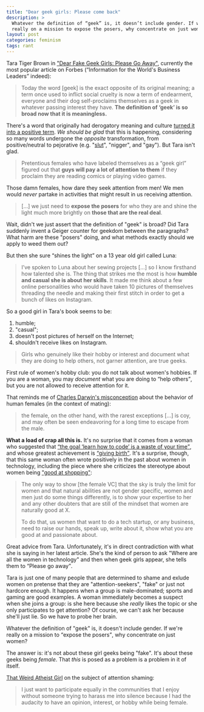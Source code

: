```yaml
---
title: "Dear geek girls: Please come back"
description: >
  Whatever the definition of “geek” is, it doesn’t include gender. If we’re
  really on a mission to expose the posers, why concentrate on just women?
layout: post
categories: feminism
tags: rant
---
```


Tara Tiger Brown in ["Dear Fake Geek Girls: Please Go Away"][fake], currently
the most popular article on Forbes (<q>Information for the World's Business
Leaders</q> indeed):

> Today the word [geek] is the exact opposite of its original meaning; a term
> once used to inflict social cruelty is now a term of endearment, everyone and
> their dog self-proclaims themselves as a geek in whatever passing interest
> they have. **The definition of ‘geek’ is so broad now that it is
> meaningless.**

There's a word that originally had derogatory meaning and culture [turned it into
a positive term][reap]. _We should be glad_ that this is happening, considering so
many words undergone the _opposite_ transformation, from positive/neutral to
pejorative (e.g.  "<a
href="http://feministing.com/2011/05/16/a-few-words-about-reclaiming-“slut”/"
title="A few words about reclaiming “slut”">slut</a>", "nigger", and "gay"). But
Tara isn't glad.

> Pretentious females who have labeled themselves as a “geek girl” figured out
> that **guys will pay a lot of attention to them** if they proclaim they are
> reading comics or playing video games.

Those damn females, how dare they seek attention from men! We men would _never_
partake in activities that might result in us receiving attention.

> [...] we just need to **expose the posers** for who they are and shine the light
> much more brightly on **those that are the real deal**.

Wait, didn't we just assert that the definition of "geek" is broad? Did Tara
suddenly invent a Geiger counter for geekdom between the paragraphs? What harm
are these "posers" doing, and what methods exactly should we apply to weed them
out?

But then she sure <q>shines the light</q> on a 13 year old girl called Luna:

>  I’ve spoken to Luna about her sewing projects [...] so I know firsthand how
>  talented she is. The thing that strikes me the most is how **humble and
>  casual she is about her skills**. It made me think about a few online
>  personalities who would have taken 10 pictures of themselves threading the
>  needle and making their first stitch in order to get a bunch of likes on
>  Instagram.

So a good girl in Tara's book seems to be:

1. humble;
2. "casual";
3. doesn't post pictures of herself on the Internet;
4. shouldn't receive likes on Instagram.

> Girls who genuinely like their hobby or interest and document what they are
> doing to help others, not garner attention, are true geeks.

First rule of women's hobby club: you do not talk about women's hobbies. If you
are a woman, you may _document_ what you are doing to <q>help others</q>, but you
are not allowed to receive attention for it.

That reminds me of [Charles Darwin's misconception][coy] about the behavior of
human females (in the context of mating):

> the female, on the other hand, with the rarest exceptions [...] is coy, and
> may often be seen endeavoring for a long time to escape from the male.

**What a load of crap all this is.** It's no surprise that it comes from a woman
who suggested that [<q>the goal ‘learn how to code’ is a waste of your
time</q>][code], and whose greatest achievement is [<q>giving
birth</q>][profile]. It's a surprise, though, that this same woman often wrote
positively in the past about women in technology, including the piece where she
criticizes the stereotype about women being ["good at shopping"][shopping]:

> The only way to show [the female VC] that the sky is truly the limit for women
> and that natural abilities are not gender specific, women and men just do some
> things differently, is to show your expertise to her and any other doubters
> that are still of the mindset that women are naturally good at X.
> 
> To do that, us women that want to do a tech startup, or any business, need to
> raise our hands, speak up, write about it, show what you are good at and
> passionate about.

Great advice from Tara. Unfortunately, it's in direct contradiction with what
she is saying in her latest article. She's the kind of person to ask "Where are
all the women in technology" and then when geek girls appear, she tells them to
<q>Please go away</q>.

Tara is just one of many people that are determined to shame and exlude women on
pretense that they are "attention-seekers", "fake" or just not hardcore enough.
It happens when a group is male-dominated; sports and gaming are good examples.
A woman immediately becomes a suspect when she joins a group: is she here
because she _really_ likes the topic or she only participates to get attention?
Of course, we can't ask her because she'll just lie. So we have to probe her
brain.

Whatever the definition of "geek" is, it doesn't include gender. If we're really
on a mission to <q>expose the posers</q>, why concentrate on just women?

The answer is: it's not about these girl geeks being "fake". It's about these
geeks being _female_. That _this_ is posed as a problem is a problem in it of
itself.

[That Weird Atheist Girl][twag] on the subject of attention shaming:

> I just want to participate equally in the communities that I enjoy without
> someone trying to harass me into silence because I had the audacity to have an
> opinion, interest, or hobby while being female.


  [twag]: http://thatweirdatheistgirl.wordpress.com/2011/11/14/shes-just-an-attention-whore/
    "She’s Just an Attention Whore"
  [profile]: http://blogs.forbes.com/people/tarabrown/
    "Tara Tiger Brown's profile on Forbes"
  [shopping]: http://www.forbes.com/sites/tarabrown/2011/11/17/women-interested-in-creating-a-startup-should-focus-on-their-natural-abilities-like-shopping/
    "Women: Start Businesses About Shopping"
  [fake]: http://www.forbes.com/sites/tarabrown/2012/03/26/dear-fake-geek-girls-please-go-away/
    "Dear Fake Geek Girls: Please Go Away"
  [code]: http://www.forbes.com/sites/tarabrown/2012/01/10/learning-how-to-code-is-a-waste-of-time/
    "Learning How to Code Is A Waste of Time"
  [reap]: http://en.wikipedia.org/wiki/Reappropriation
    "Reappropriation"
  [coy]: http://icb.oxfordjournals.org/content/45/5/831.full
    "The Darwin-Bateman Paradigm in Historical Context"

